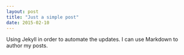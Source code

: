 ```yaml
---
layout: post
title: "Just a simple post"
date: 2015-02-10
---
```


Using Jekyll in order to automate the updates. 
I can use Markdown to author my posts. 

